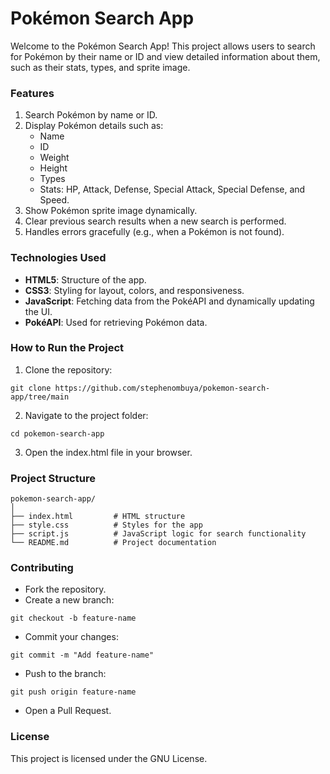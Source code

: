 # **Pokémon Search App**
Welcome to the Pokémon Search App! This project allows users to search for Pokémon by their name or ID and view detailed information about them, such as their stats, types, and sprite image.

### **Features**
1. Search Pokémon by name or ID.
2. Display Pokémon details such as:
    - Name
    - ID
    - Weight
    - Height
    - Types
    - Stats: HP, Attack, Defense, Special Attack, Special Defense, and Speed.
3. Show Pokémon sprite image dynamically.
4. Clear previous search results when a new search is performed.
5. Handles errors gracefully (e.g., when a Pokémon is not found).

### **Technologies Used**
- **HTML5**: Structure of the app.
- **CSS3**: Styling for layout, colors, and responsiveness.
- **JavaScript**: Fetching data from the PokéAPI and dynamically updating the UI.
- **PokéAPI**: Used for retrieving Pokémon data.


### **How to Run the Project**
1. Clone the repository:

```
git clone https://github.com/stephenombuya/pokemon-search-app/tree/main
```

2. Navigate to the project folder:

```
cd pokemon-search-app
```

3. Open the index.html file in your browser.


### **Project Structure**

```
pokemon-search-app/
│
├── index.html         # HTML structure
├── style.css          # Styles for the app
├── script.js          # JavaScript logic for search functionality
└── README.md          # Project documentation
```



### **Contributing**
- Fork the repository.
- Create a new branch:

```
git checkout -b feature-name
```

- Commit your changes:

```
git commit -m "Add feature-name"
```

- Push to the branch:

```
git push origin feature-name
```

- Open a Pull Request.

  
### **License**
This project is licensed under the GNU License.


